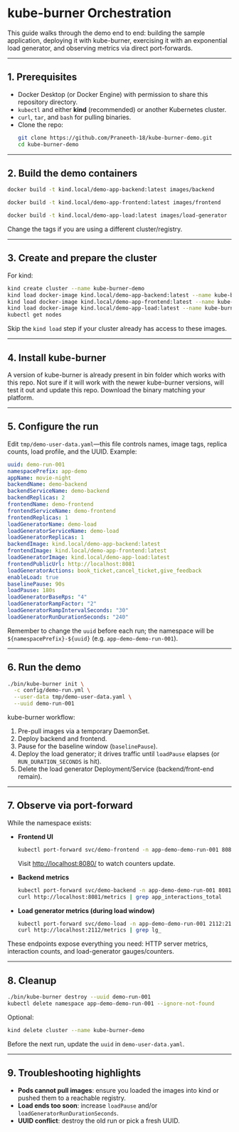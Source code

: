 # kube-burner Orchestration

This guide walks through the demo end to end: building the sample application, deploying it with kube-burner, exercising it with an exponential load generator, and observing metrics via direct port-forwards. 

---
## 1. Prerequisites

- Docker Desktop (or Docker Engine) with permission to share this repository directory.
- `kubectl` and either **kind** (recommended) or another Kubernetes cluster.
- `curl`, `tar`, and `bash` for pulling binaries.
- Clone the repo:
  ```bash
  git clone https://github.com/Praneeth-18/kube-burner-demo.git
  cd kube-burner-demo
  ```

---
## 2. Build the demo containers

```bash
docker build -t kind.local/demo-app-backend:latest images/backend

docker build -t kind.local/demo-app-frontend:latest images/frontend

docker build -t kind.local/demo-app-load:latest images/load-generator
```

Change the tags if you are using a different cluster/registry.

---
## 3. Create and prepare the cluster

For kind:

```bash
kind create cluster --name kube-burner-demo
kind load docker-image kind.local/demo-app-backend:latest --name kube-burner-demo
kind load docker-image kind.local/demo-app-frontend:latest --name kube-burner-demo
kind load docker-image kind.local/demo-app-load:latest --name kube-burner-demo
kubectl get nodes
```

Skip the `kind load` step if your cluster already has access to these images.

---
## 4. Install kube-burner

A version of kube-burner is already present in bin folder which works with this repo. Not sure if it will work with the newer kube-burner versions, will test it out and update this repo. Download the binary matching your platform.

---
## 5. Configure the run

Edit `tmp/demo-user-data.yaml`—this file controls names, image tags, replica counts, load profile, and the UUID. Example:

```yaml
uuid: demo-run-001
namespacePrefix: app-demo
appName: movie-night
backendName: demo-backend
backendServiceName: demo-backend
backendReplicas: 2
frontendName: demo-frontend
frontendServiceName: demo-frontend
frontendReplicas: 1
loadGeneratorName: demo-load
loadGeneratorServiceName: demo-load
loadGeneratorReplicas: 1
backendImage: kind.local/demo-app-backend:latest
frontendImage: kind.local/demo-app-frontend:latest
loadGeneratorImage: kind.local/demo-app-load:latest
frontendPublicUrl: http://localhost:8081
loadGeneratorActions: book_ticket,cancel_ticket,give_feedback
enableLoad: true
baselinePause: 90s
loadPause: 180s
loadGeneratorBaseRps: "4"
loadGeneratorRampFactor: "2"
loadGeneratorRampIntervalSeconds: "30"
loadGeneratorRunDurationSeconds: "240"
```

Remember to change the `uuid` before each run; the namespace will be `${namespacePrefix}-${uuid}` (e.g. `app-demo-demo-run-001`).

---
## 6. Run the demo

```bash
./bin/kube-burner init \
  -c config/demo-run.yml \
  --user-data tmp/demo-user-data.yaml \
  --uuid demo-run-001
```

kube-burner workflow:
1. Pre-pull images via a temporary DaemonSet.
2. Deploy backend and frontend.
3. Pause for the baseline window (`baselinePause`).
4. Deploy the load generator; it drives traffic until `loadPause` elapses (or `RUN_DURATION_SECONDS` is hit).
5. Delete the load generator Deployment/Service (backend/front-end remain).

---
## 7. Observe via port-forward

While the namespace exists:

- **Frontend UI**
  ```bash
  kubectl port-forward svc/demo-frontend -n app-demo-demo-run-001 8080:80
  ```
  Visit <http://localhost:8080/> to watch counters update.

- **Backend metrics**
  ```bash
  kubectl port-forward svc/demo-backend -n app-demo-demo-run-001 8081:8080
  curl http://localhost:8081/metrics | grep app_interactions_total
  ```

- **Load generator metrics (during load window)**
  ```bash
  kubectl port-forward svc/demo-load -n app-demo-demo-run-001 2112:2112
  curl http://localhost:2112/metrics | grep lg_
  ```

These endpoints expose everything you need: HTTP server metrics, interaction counts, and load-generator gauges/counters.

---
## 8. Cleanup

```bash
./bin/kube-burner destroy --uuid demo-run-001
kubectl delete namespace app-demo-demo-run-001 --ignore-not-found
```

Optional:

```bash
kind delete cluster --name kube-burner-demo
```

Before the next run, update the `uuid` in `demo-user-data.yaml`.

---
## 9. Troubleshooting highlights

- **Pods cannot pull images**: ensure you loaded the images into kind or pushed them to a reachable registry.
- **Load ends too soon**: increase `loadPause` and/or `loadGeneratorRunDurationSeconds`.
- **UUID conflict**: destroy the old run or pick a fresh UUID.
